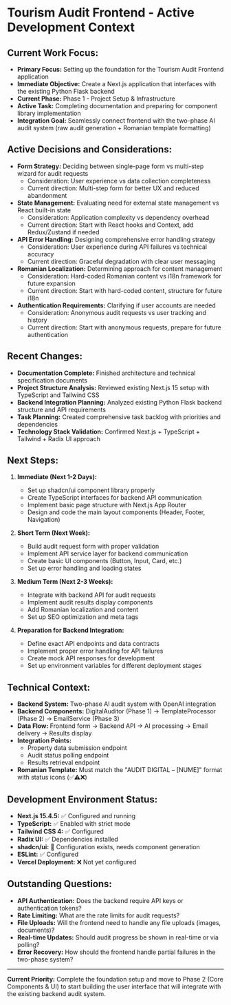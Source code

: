 # Tourism Audit Frontend - Active Development Context

## Current Work Focus:
*   **Primary Focus:** Setting up the foundation for the Tourism Audit Frontend application
*   **Immediate Objective:** Create a Next.js application that interfaces with the existing Python Flask backend
*   **Current Phase:** Phase 1 - Project Setup & Infrastructure
*   **Active Task:** Completing documentation and preparing for component library implementation
*   **Integration Goal:** Seamlessly connect frontend with the two-phase AI audit system (raw audit generation + Romanian template formatting)

## Active Decisions and Considerations:
*   **Form Strategy:** Deciding between single-page form vs multi-step wizard for audit requests
    - Consideration: User experience vs data collection completeness
    - Current direction: Multi-step form for better UX and reduced abandonment
*   **State Management:** Evaluating need for external state management vs React built-in state
    - Consideration: Application complexity vs dependency overhead
    - Current direction: Start with React hooks and Context, add Redux/Zustand if needed
*   **API Error Handling:** Designing comprehensive error handling strategy
    - Consideration: User experience during API failures vs technical accuracy
    - Current direction: Graceful degradation with clear user messaging
*   **Romanian Localization:** Determining approach for content management
    - Consideration: Hard-coded Romanian content vs i18n framework for future expansion
    - Current direction: Start with hard-coded content, structure for future i18n
*   **Authentication Requirements:** Clarifying if user accounts are needed
    - Consideration: Anonymous audit requests vs user tracking and history
    - Current direction: Start with anonymous requests, prepare for future authentication

## Recent Changes:
*   **Documentation Complete:** Finished architecture and technical specification documents
*   **Project Structure Analysis:** Reviewed existing Next.js 15 setup with TypeScript and Tailwind CSS
*   **Backend Integration Planning:** Analyzed existing Python Flask backend structure and API requirements
*   **Task Planning:** Created comprehensive task backlog with priorities and dependencies
*   **Technology Stack Validation:** Confirmed Next.js + TypeScript + Tailwind + Radix UI approach

## Next Steps:
1. **Immediate (Next 1-2 Days):**
   - Set up shadcn/ui component library properly
   - Create TypeScript interfaces for backend API communication
   - Implement basic page structure with Next.js App Router
   - Design and code the main layout components (Header, Footer, Navigation)

2. **Short Term (Next Week):**
   - Build audit request form with proper validation
   - Implement API service layer for backend communication
   - Create basic UI components (Button, Input, Card, etc.)
   - Set up error handling and loading states

3. **Medium Term (Next 2-3 Weeks):**
   - Integrate with backend API for audit requests
   - Implement audit results display components
   - Add Romanian localization and content
   - Set up SEO optimization and meta tags

4. **Preparation for Backend Integration:**
   - Define exact API endpoints and data contracts
   - Implement proper error handling for API failures
   - Create mock API responses for development
   - Set up environment variables for different deployment stages

## Technical Context:
*   **Backend System:** Two-phase AI audit system with OpenAI integration
*   **Backend Components:** DigitalAuditor (Phase 1) → TemplateProcessor (Phase 2) → EmailService (Phase 3)
*   **Data Flow:** Frontend form → Backend API → AI processing → Email delivery → Results display
*   **Integration Points:** 
    - Property data submission endpoint
    - Audit status polling endpoint  
    - Results retrieval endpoint
*   **Romanian Template:** Must match the "AUDIT DIGITAL – [NUME]" format with status icons (✅⚠️❌)

## Development Environment Status:
*   **Next.js 15.4.5:** ✅ Configured and running
*   **TypeScript:** ✅ Enabled with strict mode
*   **Tailwind CSS 4:** ✅ Configured
*   **Radix UI:** ✅ Dependencies installed
*   **shadcn/ui:** 🔄 Configuration exists, needs component generation
*   **ESLint:** ✅ Configured
*   **Vercel Deployment:** ❌ Not yet configured

## Outstanding Questions:
*   **API Authentication:** Does the backend require API keys or authentication tokens?
*   **Rate Limiting:** What are the rate limits for audit requests?
*   **File Uploads:** Will the frontend need to handle any file uploads (images, documents)?
*   **Real-time Updates:** Should audit progress be shown in real-time or via polling?
*   **Error Recovery:** How should the frontend handle partial failures in the two-phase system?

---

**Current Priority:** Complete the foundation setup and move to Phase 2 (Core Components & UI) to start building the user interface that will integrate with the existing backend audit system.
